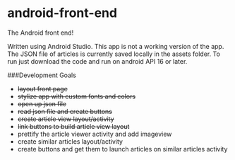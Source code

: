 # android-front-end
The Android front end!

Written using Android Studio. This app is not a working version of the app.
The JSON file of articles is currently saved locally in the assets folder.
To run just download the code and run on android API 16 or later.

###Development Goals
- <s>layout front page</s>
- <s>stylize app with custom fonts and colors</s>
- <s>open up json file</S>
- <s>read json file and create buttons</s>
- <s>create article view layout/activity</s>
- <s>link buttons to build article view layout</s>
- prettify the article viewer activity and add imageview
- create similar articles layout/activity
- create buttons and get them to launch articles on similar articles activity
